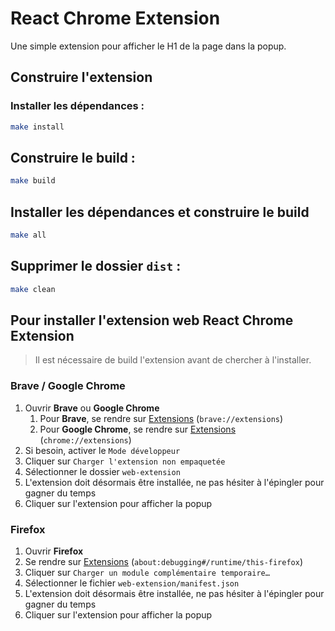 # React Chrome Extension
Une simple extension pour afficher le H1 de la page dans la popup.

## Construire l'extension
### Installer les dépendances :
```bash
make install
```
## Construire le build :
```bash
make build
```
## Installer les dépendances et construire le build
```bash
make all
```
## Supprimer le dossier `dist` :
```bash
make clean
```

## Pour installer l'extension web **React Chrome Extension**
> Il est nécessaire de build l'extension avant de chercher à l'installer.
### Brave / Google Chrome
1. Ouvrir **Brave** ou **Google Chrome**
    1. Pour **Brave**, se rendre sur [Extensions](brave://extensions) (`brave://extensions`)
    2. Pour **Google Chrome**, se rendre sur [Extensions](chrome://extensions) (`chrome://extensions`)
2. Si besoin, activer le `Mode développeur`
3. Cliquer sur `Charger l'extension non empaquetée`
4. Sélectionner le dossier `web-extension`
5. L'extension doit désormais être installée, ne pas hésiter à l'épingler pour gagner du temps
6. Cliquer sur l'extension pour afficher la popup

### Firefox
1. Ouvrir **Firefox**
2. Se rendre sur [Extensions](about:debugging#/runtime/this-firefox) (`about:debugging#/runtime/this-firefox`)
3. Cliquer sur `Charger un module complémentaire temporaire…`
4. Sélectionner le fichier `web-extension/manifest.json`
5. L'extension doit désormais être installée, ne pas hésiter à l'épingler pour gagner du temps
6. Cliquer sur l'extension pour afficher la popup
